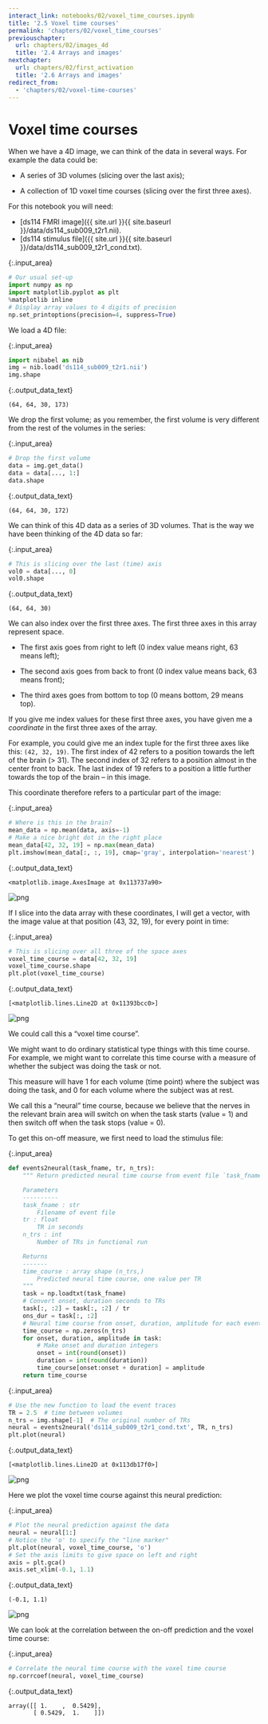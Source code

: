 ```yaml
---
interact_link: notebooks/02/voxel_time_courses.ipynb
title: '2.5 Voxel time courses'
permalink: 'chapters/02/voxel_time_courses'
previouschapter:
  url: chapters/02/images_4d
  title: '2.4 Arrays and images'
nextchapter:
  url: chapters/02/first_activation
  title: '2.6 Arrays and images'
redirect_from:
  - 'chapters/02/voxel-time-courses'
---
```


# Voxel time courses

When we have a 4D image, we can think of the data in several ways.  For
example the data could be:

* A series of 3D volumes (slicing over the last axis);

* A collection of 1D voxel time courses (slicing over the first three axes).

For this notebook you will need:

* [ds114 FMRI image]({{ site.url }}{{ site.baseurl }}/data/ds114_sub009_t2r1.nii).
* [ds114 stimulus file]({{ site.url }}{{ site.baseurl }}/data/ds114_sub009_t2r1_cond.txt).



{:.input_area}
```python
# Our usual set-up
import numpy as np
import matplotlib.pyplot as plt
%matplotlib inline
# Display array values to 4 digits of precision
np.set_printoptions(precision=4, suppress=True)
```


We load a 4D file:



{:.input_area}
```python
import nibabel as nib
img = nib.load('ds114_sub009_t2r1.nii')
img.shape
```





{:.output_data_text}
```
(64, 64, 30, 173)
```



We drop the first volume; as you remember, the first volume is very different
from the rest of the volumes in the series:



{:.input_area}
```python
# Drop the first volume
data = img.get_data()
data = data[..., 1:]
data.shape
```





{:.output_data_text}
```
(64, 64, 30, 172)
```



We can think of this 4D data as a series of 3D volumes.  That is the way we
have been thinking of the 4D data so far:



{:.input_area}
```python
# This is slicing over the last (time) axis
vol0 = data[..., 0]
vol0.shape
```





{:.output_data_text}
```
(64, 64, 30)
```



We can also index over the first three axes.  The first three axes in this
array represent space.

* The first axis goes from right to left (0 index value means right, 63 means
  left);

* The second axis goes from back to front (0 index value means back, 63 means
  front);

* The third axes goes from bottom to top (0 means bottom, 29 means top).

If you give me index values for these first three axes, you have given me a
*coordinate* in the first three axes of the array.

For example, you could give me an index tuple for the first three axes like
this: `(42, 32, 19)`.  The first index of 42 refers to a position towards
the left of the brain (> 31).  The second index of 32 refers to a position
almost in the center front to back.  The last index of 19 refers to a position
a little further towards the top of the brain – in this image.

This coordinate therefore refers to a particular part of the image:



{:.input_area}
```python
# Where is this in the brain?
mean_data = np.mean(data, axis=-1)
# Make a nice bright dot in the right place
mean_data[42, 32, 19] = np.max(mean_data)
plt.imshow(mean_data[:, :, 19], cmap='gray', interpolation='nearest')
```





{:.output_data_text}
```
<matplotlib.image.AxesImage at 0x113737a90>
```




![png](../../images/chapters/02/voxel_time_courses_10_1.png)


If I slice into the data array with these coordinates, I will get a vector,
with the image value at that position (43, 32, 19), for every point in time:



{:.input_area}
```python
# This is slicing over all three of the space axes
voxel_time_course = data[42, 32, 19]
voxel_time_course.shape
plt.plot(voxel_time_course)
```





{:.output_data_text}
```
[<matplotlib.lines.Line2D at 0x11393bcc0>]
```




![png](../../images/chapters/02/voxel_time_courses_12_1.png)


We could call this a “voxel time course”.

We might want to do ordinary statistical type things with this time course.
For example, we might want to correlate this time course with a measure of
whether the subject was doing the task or not.

This measure will have 1 for each volume (time point) where the subject was
doing the task, and 0 for each volume where the subject was at rest.

We call this a “neural” time course, because we believe that the nerves in the
relevant brain area will switch on when the task starts (value = 1) and then
switch off when the task stops (value = 0).

To get this on-off measure, we first need to load the stimulus file:



{:.input_area}
```python
def events2neural(task_fname, tr, n_trs):
    """ Return predicted neural time course from event file `task_fname`

    Parameters
    ----------
    task_fname : str
        Filename of event file
    tr : float
        TR in seconds
    n_trs : int
        Number of TRs in functional run

    Returns
    -------
    time_course : array shape (n_trs,)
        Predicted neural time course, one value per TR
    """
    task = np.loadtxt(task_fname)
    # Convert onset, duration seconds to TRs
    task[:, :2] = task[:, :2] / tr
    ons_dur = task[:, :2]
    # Neural time course from onset, duration, amplitude for each event
    time_course = np.zeros(n_trs)
    for onset, duration, amplitude in task:
        # Make onset and duration integers
        onset = int(round(onset))
        duration = int(round(duration))
        time_course[onset:onset + duration] = amplitude
    return time_course
```




{:.input_area}
```python
# Use the new function to load the event traces
TR = 2.5  # time between volumes
n_trs = img.shape[-1]  # The original number of TRs
neural = events2neural('ds114_sub009_t2r1_cond.txt', TR, n_trs)
plt.plot(neural)
```





{:.output_data_text}
```
[<matplotlib.lines.Line2D at 0x113db17f0>]
```




![png](../../images/chapters/02/voxel_time_courses_15_1.png)


Here we plot the voxel time course against this neural prediction:



{:.input_area}
```python
# Plot the neural prediction against the data
neural = neural[1:]
# Notice the 'o' to specify the "line marker"
plt.plot(neural, voxel_time_course, 'o')
# Set the axis limits to give space on left and right
axis = plt.gca()
axis.set_xlim(-0.1, 1.1)
```





{:.output_data_text}
```
(-0.1, 1.1)
```




![png](../../images/chapters/02/voxel_time_courses_17_1.png)


We can look at the correlation between the on-off prediction and the voxel
time course:



{:.input_area}
```python
# Correlate the neural time course with the voxel time course
np.corrcoef(neural, voxel_time_course)
```





{:.output_data_text}
```
array([[ 1.    ,  0.5429],
       [ 0.5429,  1.    ]])
```


